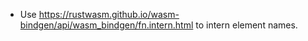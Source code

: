 - Use https://rustwasm.github.io/wasm-bindgen/api/wasm_bindgen/fn.intern.html to intern element names.